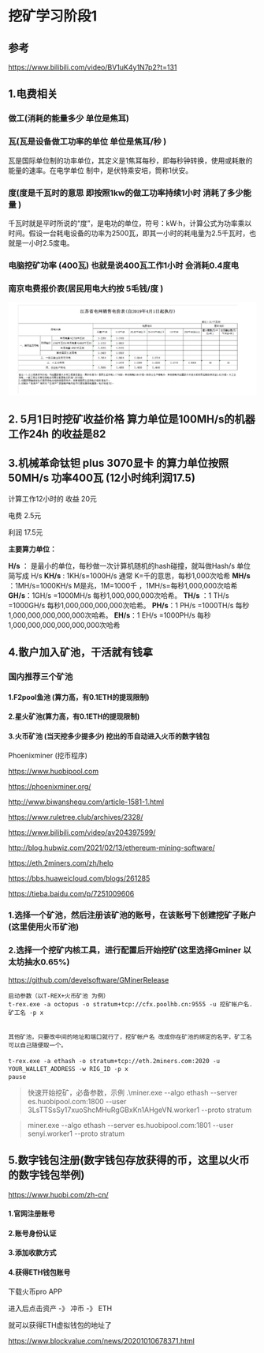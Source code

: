 # 挖矿学习阶段1

## 参考

https://www.bilibili.com/video/BV1uK4y1N7p2?t=131



## 1.电费相关

### 做工(消耗的能量多少   单位是焦耳)





### 瓦(瓦是设备做工功率的单位    单位是焦耳/秒  )

瓦是国际单位制的功率单位，其定义是1焦耳每秒，即每秒钟转换，使用或耗散的能量的速率。在电学单位
制中，是伏特乘安培，筒称1伏安。



### 度(度是千瓦时的意思        即按照1kw的做工功率持续1小时 消耗了多少能量       )

千瓦时就是平时所说的“度”，是电功的单位，符号：kW·h，计算公式为功率乘以时间。假设一台耗电设备的功率为2500瓦，即其一小时的耗电量为2.5千瓦时，也就是一小时2.5度电。









### 电脑挖矿功率 (400瓦)   也就是说400瓦工作1小时 会消耗0.4度电







### 南京电费报价表(居民用电大约按  5毛钱/度  )



![image-20210503123943795](https://raw.githubusercontent.com/yusenyi123/pictures2/master/imgs/20210503123957.png)











## 2. 5月1日时挖矿收益价格   算力单位是100MH/s的机器  工作24h  的收益是82





## 3.机械革命钛钽 plus 3070显卡   的算力单位按照50MH/s   功率400瓦   (12小时纯利润17.5)



计算工作12小时的 收益   20元

电费 2.5元



利润  17.5元





  **主要算力单位：**

**H/s** ： 是最小的单位，每秒做一次计算机随机的hash碰撞，就叫做Hash/s 单位简写成 H/s
**KH/s** : 1KH/s=1000H/s 通常 K=千的意思，每秒1,000次哈希
**MH/s** ：1MH/s=1000KH/s M是兆，1M=1000千 ，1MH/s=每秒1,000,000次哈希
**GH/s**：1GH/s =1000MH/s 每秒1,000,000,000次哈希。
**TH/s** ：1 TH/s =1000GH/s 每秒1,000,000,000,000次哈希。
**PH/s**：1 PH/s =1000TH/s 每秒1,000,000,000,000,000次哈希。
**EH/s**：1 EH/s =1000PH/s 每秒1,000,000,000,000,000,000次哈希







## 4.散户加入矿池，干活就有钱拿



### 国内推荐三个矿池

#### 1.F2pool鱼池 (算力高，有0.1ETH的提现限制)





#### 2.星火矿池(算力高，有0.1ETH的提现限制)



#### 3.火币矿池 (当天挖多少提多少) 挖出的币自动进入火币的数字钱包

Phoenixminer (挖币程序)

https://www.huobipool.com

https://phoenixminer.org/



http://www.biwanshequ.com/article-1581-1.html

https://www.ruletree.club/archives/2328/

https://www.bilibili.com/video/av204397599/

http://blog.hubwiz.com/2021/02/13/ethereum-mining-software/

https://eth.2miners.com/zh/help

https://bbs.huaweicloud.com/blogs/261285

https://tieba.baidu.com/p/7251009606



### 1.选择一个矿池，然后注册该矿池的账号，在该账号下创建挖矿子账户(这里使用火币矿池)



### 2.选择一个挖矿内核工具，进行配置后开始挖矿(这里选择Gminer  以太坊抽水0.65%)

https://github.com/develsoftware/GMinerRelease

```
启动参数（以T-REX+火币矿池 为例）
t-rex.exe -a octopus -o stratum+tcp://cfx.poolhb.cn:9555 -u 挖矿帐户名.矿工名 -p x


其他矿池，只要改中间的地址和端口就行了，挖矿帐户名 改成你在矿池的绑定的名字，矿工名可以自己随便取一个。

t-rex.exe -a ethash -o stratum+tcp://eth.2miners.com:2020 -u YOUR_WALLET_ADDRESS -w RIG_ID -p x
pause

```

> 快速开始挖矿，必备参数，示例
> .\miner.exe --algo ethash --server es.huobipool.com:1800 --user 3LsTTSsSy17xuoShcMHuRgGBxKn1AHgeVN.worker1  --proto stratum



> miner.exe --algo ethash --server  es.huobipool.com:1801  --user senyi.worker1  --proto stratum



## 5.数字钱包注册(数字钱包存放获得的币，这里以火币的数字钱包举例)

https://www.huobi.com/zh-cn/

#### 1.官网注册账号

#### 2.账号身份认证

#### 3.添加收款方式





#### 4.获得ETH钱包账号

下载火币pro  APP 

进入后点击资产   -》  冲币 -》  ETH 

就可以获得ETH虚拟钱包的地址了





https://www.blockvalue.com/news/20201010678371.html